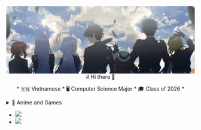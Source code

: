 <img align="center" src="./images/header.png">

<center>
# Hi there 👋
</center>

<p align="center">
* 🇻🇳 Vietnamese 
* 🖥️ Computer Science Major
* 🎓 Class of 2026
* <details><summary>🪷 Anime and Games</summary></details>
  <ul>
    <li><a href="https://anilist.co/user/imagine/"><img src="https://img.shields.io/badge/AniList-AniList-blue?style=for-the-badge&logo=Anilist&logoColor=white&labelColor=blue&color=blue&label="></li>
    <li><a href="https://steamcommunity.com/id/spelljinxer/"><img src="https://img.shields.io/badge/steam-%23000000.svg?style=for-the-badge&logo=steam&logoColor=white"></a></li>
  </ul>
</p>

